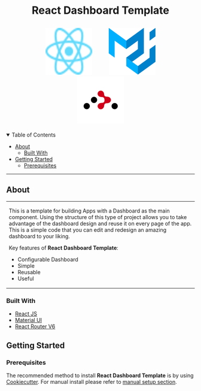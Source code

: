 <h1 align="center">
React Dashboard Template
</h1>

<h2 align="center">
  <a>
    <img src="/docs/images/React-icon.svg" alt="Logo" width="125" height="125" hspace="20">
  </a>
  <a>
    <img src="/docs/images/material-ui.svg" alt="Logo" width="125" height="125" hspace="20">
  </a>
  <a>
    <img src="/docs/images/react-router.svg" alt="Logo" width="125" height="125" hspace="20">
  </a>
</h2>

<details open="open">
<summary>Table of Contents</summary>

- [About](#about)
  - [Built With](#built-with)
- [Getting Started](#getting-started)
  - [Prerequisites](#prerequisites)

</details>

---

## About

<table>
<tr>
<td>

This is a template for building Apps with a Dashboard as the main component. Using the structure of this type of project allows you to take advantage of the dashboard design and reuse it on every page of the app. This is a simple code that you can edit and redesign an amazing dashboard to your liking.   

Key features of **React Dashboard Template**:

- Configurable Dashboard
- Simple
- Reusable
- Useful

</td>
</tr>
</table>

### Built With

- <a href="https://reactjs.org//" target="_blank">React JS</a>
- <a href="https://mui.com/" target="_blank">Material UI</a>
- <a href="https://reactrouter.com/" target="_blank">React Router V6</a>

## Getting Started

### Prerequisites

The recommended method to install **React Dashboard Template** is by using [Cookiecutter](https://github.com/cookiecutter/cookiecutter). For manual install please refer to [manual setup section](#manual-setup).
